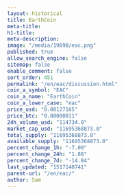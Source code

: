```yaml
---
layout: historical
title: EarthCoin
meta-title: 
h1-title: 
meta-description: 
image: "/media/19690/eac.png"
published: true
allow_search_engine: false
sitemap: false
enable_comment: false
sort_order: 451
permalink: "/en/eac/discussion.html"
coin_a_symbol: "EAC"
coin_a_name: "EarthCoin"
coin_a_lower_case: "eac"
price_usd: "0.00127165"
price_btc: "0.00000011"
24h_volume_usd: "114734.0"
market_cap_usd: "11695368873.0"
total_supply: "11695368873.0"
available_supply: "11695368873.0"
percent_change_1h: "-7.09"
percent_change_24h: "1.88"
percent_change_7d: "-14.84"
last_updated: "1517140741"
parent-url: "/en/eac/"
author: Sam
---
```


